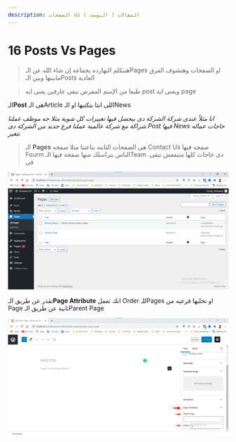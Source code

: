```yaml
---
description: الصفحات vs المقالات ( البوست )
---
```


# 16 Posts Vs Pages

> هنتكلم النهارده يجماعة إن شاء الله عن الـPages او الصفحات وهنشوف الفرق مابينها وبين الـPosts العادية

> طبعا من الإسم المفرض نبقى عارفين يعنى ايه post ويعنى اية page

الـ**Post** هى الـArticle اللى انتا بتكتبها او الـNews

_انا مثلاً عندى شركة الشركة دى بيحصل فيها تغييرات كل شوية مثلا جه موظف عملنا شراكة مع شركة عالمية عملنا فرع جديد من الشركة دى Post فيها News حاجات عماله تتغير_

> الـ **Pages** هى الصفحات الثابته بتاعتنا مثلا صفحه Contact Us صفحه فيها Fourm الناس بتراسلك منها صفحة فيها الـTeam .دى حاجات كلها متنفعش تبقى فى

![](<.gitbook/assets/WordPress - Pages.png>)

تقدر عن طريق الـ**Page Attribute** انك تعمل Order للـPages او تخليها فرعيه من Page تانية عن طريق الـParent Page

![](<.gitbook/assets/WordPress - Parent Page.png>)

